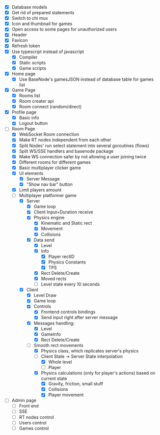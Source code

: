 - [X] Database models
- [X] Get rid of prepared statements
- [X] Switch to chi mux
- [X] Icon and thumbnail for games
- [X] Open access to some pages for unauthorized users
- [X] Header
- [X] Favicon
- [X] Refresh token
- [X] Use typescript instead of javascript
    - [X] Compiler
    - [X] Static scripts
    - [X] Game scripts

- [X] Home page
    - [X] Use BaseNode's gamesJSON instead of database table for games list

- [X] Game Page
    - [X] Rooms list
    - [X] Room creater api
    - [X] Room connect (random/direct)

- [X] Profile page
    - [X] Basic info
    - [X] Logout button

- [ ] Room Page
    - [X] WebSocket Room connection
    - [X] Make RT nodes independent from each other
    - [X] Split Nodes' run select statement into several goroutines (flows)
    - [X] Split WS/SSE handlers and basenode package
    - [X] Make WS connection safer by not allowing a user joining twice
    - [X] Different rooms for different games
    - [X] Basic multiplayer clicker game
    - [X] UI elements
        - [X] Server Message
        - [X] "Show nav bar" button
    - [X] Limit players amount
    - [ ] Multiplayer platformer game
        - [X] Server
            - [X] Game loop
            - [X] Client Input+Duration receive
            - [X] Physics engine
                - [X] Kinematic and Static rect
                - [X] Movement
                - [X] Collisions
            - [X] Data send
                - [X] Level
                - [X] Info
                    - [X] Player rectID
                    - [X] Physics Constants
                    - [X] TPS
                - [X] Rect Delete/Create
                - [X] Moved rects
                - [ ] Level state every 10 seconds

        - [X] Client
            - [X] Level Draw
            - [X] Game loop
            - [X] Controls
                - [X] Frontend controls bindings
                - [X] Send input right after server message
            - [X] Messages handling:
                - [X] Level
                - [X] GameInfo
                - [X] Rect Delete/Create
            - [ ] Smooth rect movements
                - [X] Physics class, which replicates server's physics
                - [ ] Client State -> Server State interpolation
                    - [X] Whole level
                    - [ ] Player
                - [X] Physics calculations (only for player's actions) based on current state
                    - [X] Gravity, friction, small stuff
                    - [X] Collisions
                    - [X] Player movement

- [ ] Admin page
    - [ ] Front end
    - [ ] SSE
    - [ ] RT nodes control
    - [ ] Users control
    - [ ] Games control